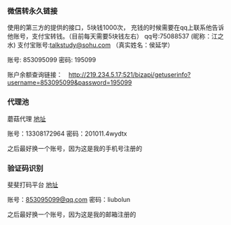 ### 微信转永久链接
使用的第三方的提供的接口，5块钱1000次， 充钱的时候需要在qq上联系他告诉他账号，支付宝转钱。（目前每天需要5块钱左右）
qq号:75088537 (昵称：江之水)
支付宝账号:talkstudy@sohu.com （真实姓名：侯延学）

账号: 853095099
密码: 195099

账户余额查询链接：　http://219.234.5.17:521/bizapi/getuserinfo?username=853095099&password=195099

### 代理池
蘑菇代理 [地址](http://www.moguproxy.com/usercenter) 

账号：13308172964
密码：201011.4wydtx

之后最好换一个账号，因为这是我的手机号注册的

### 验证码识别
斐斐打码平台 [地址](http://www.fateadm.com/user_home.php)

账号：853095099@qq.com
密码：liubolun

之后最好换一个账号，因为这是我的邮箱注册的